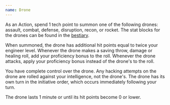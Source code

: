 ```yaml
---
name: Drone
---
```

As an Action, spend 1 tech point to summon one of the following drones: assault, combat, defense, disruption, recon, or rocket.
The stat blocks for the drones can be found in the [bestiary](/bestiary).

When summoned, the drone has additional hit points equal to twice your engineer level. Whenever the drone makes a saving
throw, damage or healing roll, add your proficiency bonus to the roll. Whenever the drone attacks, apply your proficiency bonus
instead of the drone's to the roll.

You have complete control over the drone. Any hacking attempts on the drone are rolled against your intelligence, not the drone's.
The drone has its own turn in the initiative order, which occurs immediately following your turn.

The drone lasts 1 minute or until its hit points become 0 or lower.
